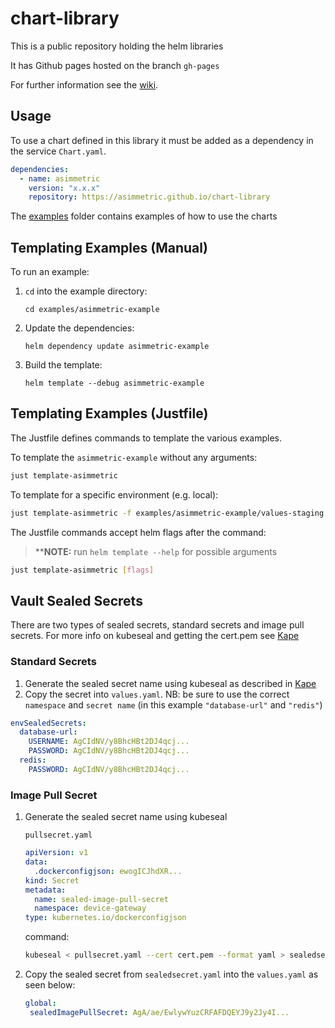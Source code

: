 # chart-library

This is a public repository holding the helm libraries

It has Github pages hosted on the branch `gh-pages`

For further information see the [wiki](https://github.com/Asimmetric/onboarding/wiki/Chart-Library).

## Usage

To use a chart defined in this library it must be added as a dependency in the service `Chart.yaml`.

```yaml
dependencies:
  - name: asimmetric
    version: "x.x.x"
    repository: https://asimmetric.github.io/chart-library
```

The [examples](examples) folder contains examples of how to use the charts

## Templating Examples (Manual)

To run an example:

1. `cd` into the example directory:

   `cd examples/asimmetric-example`

2. Update the dependencies:

   `helm dependency update asimmetric-example`

3. Build the template:

   `helm template --debug asimmetric-example`

## Templating Examples (Justfile)

The Justfile defines commands to template the various examples.

To template the `asimmetric-example` without any arguments:

```bash
just template-asimmetric
```

To template for a specific environment (e.g. local):

```bash
just template-asimmetric -f examples/asimmetric-example/values-staging.yaml
```

The Justfile commands accept helm flags after the command:

> \*\***NOTE:** run `helm template --help` for possible arguments

```bash
just template-asimmetric [flags]
```

## Vault Sealed Secrets

There are two types of sealed secrets, standard secrets and image pull secrets. For more info on kubeseal and getting the cert.pem see [Kape](https://github.com/Asimmetric/kape#secrets)

### Standard Secrets

1. Generate the sealed secret name using kubeseal as described in [Kape](https://github.com/Asimmetric/kape#secrets)
2. Copy the secret into `values.yaml`. NB: be sure to use the correct `namespace` and `secret name` (in this example `"database-url"` and `"redis"`)

```yaml
envSealedSecrets:
  database-url:
    USERNAME: AgCIdNV/y8BhcHBt2DJ4qcj...
    PASSWORD: AgCIdNV/y8BhcHBt2DJ4qcj...
  redis:
    PASSWORD: AgCIdNV/y8BhcHBt2DJ4qcj...
```

### Image Pull Secret

1. Generate the sealed secret name using kubeseal

   `pullsecret.yaml`

   ```yaml
   apiVersion: v1
   data:
     .dockerconfigjson: ewogICJhdXR...
   kind: Secret
   metadata:
     name: sealed-image-pull-secret
     namespace: device-gateway
   type: kubernetes.io/dockerconfigjson
   ```

   command:

   ```sh
   kubeseal < pullsecret.yaml --cert cert.pem --format yaml > sealedsecret.yaml
   ```

2. Copy the sealed secret from `sealedsecret.yaml` into the `values.yaml` as seen below:

   ```yaml
   global:
    sealedImagePullSecret: AgA/ae/EwlywYuzCRFAFDQEYJ9y2Jy4I...
   ```
